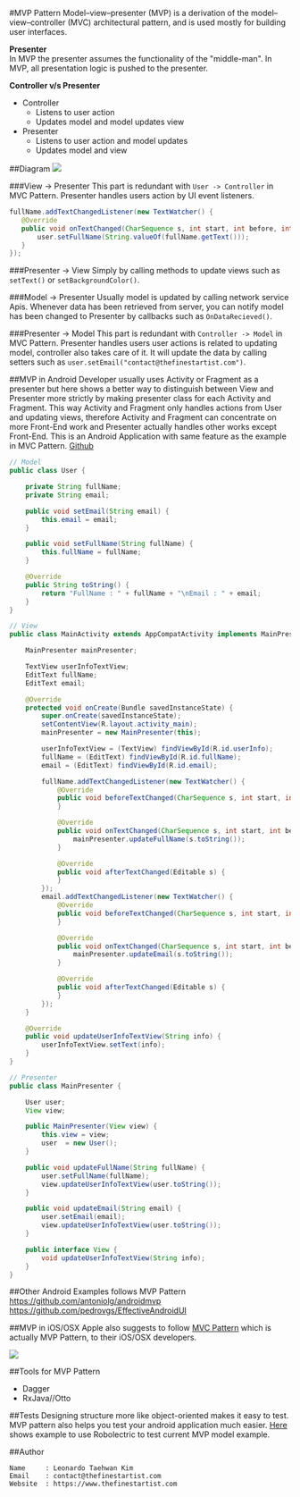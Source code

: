 #MVP Pattern
Model–view–presenter (MVP) is a derivation of the model–view–controller (MVC) architectural pattern, and is used mostly for building user interfaces.

**Presenter**  
In MVP the presenter assumes the functionality of the "middle-man". In MVP, all presentation logic is pushed to the presenter.  

**Controller v/s Presenter**  
* Controller
   * Listens to user action
   * Updates model and model updates view
* Presenter
   * Listens to user action and model updates
   * Updates model and view


##Diagram
![](http://upload.wikimedia.org/wikipedia/commons/thumb/d/dc/Model_View_Presenter_GUI_Design_Pattern.png/220px-Model_View_Presenter_GUI_Design_Pattern.png)

###View -> Presenter
This part is redundant with `User -> Controller` in MVC Pattern. Presenter handles users action by UI event listeners.
```java
fullName.addTextChangedListener(new TextWatcher() {
   @Override
   public void onTextChanged(CharSequence s, int start, int before, int count) {
       user.setFullName(String.valueOf(fullName.getText()));
   }
});
```

###Presenter -> View
Simply by calling methods to update views such as `setText()` or `setBackgroundColor()`.

###Model -> Presenter
Usually model is updated by calling network service Apis. Whenever data has been retrieved from server, you can notify model has been changed to Presenter by callbacks such as `OnDataRecieved()`.

###Presenter -> Model
This part is redundant with `Controller -> Model` in MVC Pattern. Presenter handles users user actions is related to updating model, controller also takes care of it. It will update the data by calling setters such as `user.setEmail("contact@thefinestartist.com")`.


##MVP in Android
Developer usually uses Activity or Fragment as a presenter but here shows a better way to distinguish between View and Presenter more strictly by making presenter class for each Activity and Fragment. This way Activity and Fragment only handles actions from User and updating views, therefore Activity and Fragment can concentrate on more Front-End work and Presenter actually handles other works except Front-End. This is an Android Application with same feature as the example in MVC Pattern. [Github](https://github.com/TheFinestArtist/MVP-Example)
```java
// Model
public class User {

    private String fullName;
    private String email;

    public void setEmail(String email) {
        this.email = email;
    }

    public void setFullName(String fullName) {
        this.fullName = fullName;
    }

    @Override
    public String toString() {
        return "FullName : " + fullName + "\nEmail : " + email;
    }
}

// View
public class MainActivity extends AppCompatActivity implements MainPresenter.View {

    MainPresenter mainPresenter;

    TextView userInfoTextView;
    EditText fullName;
    EditText email;

    @Override
    protected void onCreate(Bundle savedInstanceState) {
        super.onCreate(savedInstanceState);
        setContentView(R.layout.activity_main);
        mainPresenter = new MainPresenter(this);

        userInfoTextView = (TextView) findViewById(R.id.userInfo);
        fullName = (EditText) findViewById(R.id.fullName);
        email = (EditText) findViewById(R.id.email);

        fullName.addTextChangedListener(new TextWatcher() {
            @Override
            public void beforeTextChanged(CharSequence s, int start, int count, int after) {
            }

            @Override
            public void onTextChanged(CharSequence s, int start, int before, int count) {
                mainPresenter.updateFullName(s.toString());
            }

            @Override
            public void afterTextChanged(Editable s) {
            }
        });
        email.addTextChangedListener(new TextWatcher() {
            @Override
            public void beforeTextChanged(CharSequence s, int start, int count, int after) {
            }

            @Override
            public void onTextChanged(CharSequence s, int start, int before, int count) {
                mainPresenter.updateEmail(s.toString());
            }

            @Override
            public void afterTextChanged(Editable s) {
            }
        });
    }

    @Override
    public void updateUserInfoTextView(String info) {
        userInfoTextView.setText(info);
    }
}

// Presenter
public class MainPresenter {

    User user;
    View view;

    public MainPresenter(View view) {
        this.view = view;
        user  = new User();
    }

    public void updateFullName(String fullName) {
        user.setFullName(fullName);
        view.updateUserInfoTextView(user.toString());
    }

    public void updateEmail(String email) {
        user.setEmail(email);
        view.updateUserInfoTextView(user.toString());
    }

    public interface View {
        void updateUserInfoTextView(String info);
    }
}
```


##Other Android Examples follows MVP Pattern
https://github.com/antoniolg/androidmvp
https://github.com/pedrovgs/EffectiveAndroidUI


##MVP in iOS/OSX
Apple also suggests to follow [MVC Pattern](https://developer.apple.com/library/mac/documentation/General/Conceptual/DevPedia-CocoaCore/MVC.html) which is actually MVP Pattern, to their iOS/OSX developers.  

![](https://developer.apple.com/library/mac/documentation/General/Conceptual/DevPedia-CocoaCore/Art/model_view_controller.jpg)


##Tools for MVP Pattern
* Dagger
* RxJava//Otto

##Tests
Designing structure more like object-oriented makes it easy to test. MVP pattern also helps you test your android application much easier. [Here](https://github.com/TheFinestArtist/Robolectric-Example) shows example to use Robolectric to test current MVP model example.


##Author
```
Name     : Leonardo Taehwan Kim
Email    : contact@thefinestartist.com
Website  : https://www.thefinestartist.com
```
